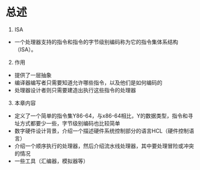 # 总述
1. ISA
  - 一个处理器支持的指令和指令的字节级别编码称为它的指令集体系结构（ISA）。
2. 作用
  - 提供了一层抽象
  - 编译器编写者只需要知道允许哪些指令，以及他们是如何编码的
  - 处理器设计者则只需要建造出执行这些指令的处理器
3. 本章内容
  - 定义了一个简单的指令集Y86-64，与x86-64相比，Y的数据类型，指令和寻址方式都要少一些，字节级别编码也比较简单
  - 数字硬件设计背景，介绍一个描述硬件系统控制部分的语言HCL（硬件控制语言）
  - 介绍一个顺序执行的处理器，然后介绍流水线处理器，其中要处理冒险或冲突的情况
  - 一些工具（汇编器，模拟器等）
